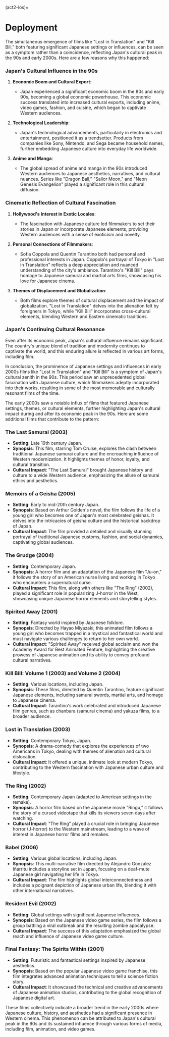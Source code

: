(act2-los)=
# Deployment

The simultaneous emergence of films like "Lost in Translation" and "Kill Bill," both featuring significant Japanese settings or influences, can be seen as a symptom rather than a coincidence, reflecting Japan's cultural peak in the 90s and early 2000s. Here are a few reasons why this happened:

### Japan's Cultural Influence in the 90s
1. **Economic Boom and Cultural Export**:
   - Japan experienced a significant economic boom in the 80s and early 90s, becoming a global economic powerhouse. This economic success translated into increased cultural exports, including anime, video games, fashion, and cuisine, which began to captivate Western audiences.

2. **Technological Leadership**:
   - Japan's technological advancements, particularly in electronics and entertainment, positioned it as a trendsetter. Products from companies like Sony, Nintendo, and Sega became household names, further embedding Japanese culture into everyday life worldwide.

3. **Anime and Manga**:
   - The global spread of anime and manga in the 90s introduced Western audiences to Japanese aesthetics, narratives, and cultural nuances. Series like "Dragon Ball," "Sailor Moon," and "Neon Genesis Evangelion" played a significant role in this cultural diffusion.

### Cinematic Reflection of Cultural Fascination
1. **Hollywood's Interest in Exotic Locales**:
   - The fascination with Japanese culture led filmmakers to set their stories in Japan or incorporate Japanese elements, providing Western audiences with a sense of exoticism and novelty.

2. **Personal Connections of Filmmakers**:
   - Sofia Coppola and Quentin Tarantino both had personal and professional interests in Japan. Coppola's portrayal of Tokyo in "Lost in Translation" reflects a deep appreciation and nuanced understanding of the city's ambiance. Tarantino's "Kill Bill" pays homage to Japanese samurai and martial arts films, showcasing his love for Japanese cinema.

3. **Themes of Displacement and Globalization**:
   - Both films explore themes of cultural displacement and the impact of globalization. "Lost in Translation" delves into the alienation felt by foreigners in Tokyo, while "Kill Bill" incorporates cross-cultural elements, blending Western and Eastern cinematic traditions.

### Japan's Continuing Cultural Resonance
Even after its economic peak, Japan's cultural influence remains significant. The country's unique blend of tradition and modernity continues to captivate the world, and this enduring allure is reflected in various art forms, including film.

In conclusion, the prominence of Japanese settings and influences in early 2000s films like "Lost in Translation" and "Kill Bill" is a symptom of Japan's cultural zenith in the 90s. This period saw an unprecedented global fascination with Japanese culture, which filmmakers adeptly incorporated into their works, resulting in some of the most memorable and culturally resonant films of the time.

The early 2000s saw a notable influx of films that featured Japanese settings, themes, or cultural elements, further highlighting Japan's cultural impact during and after its economic peak in the 90s. Here are some additional films that contribute to the pattern:

### The Last Samurai (2003)
- **Setting**: Late 19th century Japan.
- **Synopsis**: This film, starring Tom Cruise, explores the clash between traditional Japanese samurai culture and the encroaching influence of Western modernization. It highlights themes of honor, loyalty, and cultural transition.
- **Cultural Impact**: "The Last Samurai" brought Japanese history and culture to a wide Western audience, emphasizing the allure of samurai ethics and aesthetics.

### Memoirs of a Geisha (2005)
- **Setting**: Early to mid-20th century Japan.
- **Synopsis**: Based on Arthur Golden's novel, the film follows the life of a young girl who becomes one of Japan's most celebrated geishas. It delves into the intricacies of geisha culture and the historical backdrop of Japan.
- **Cultural Impact**: The film provided a detailed and visually stunning portrayal of traditional Japanese customs, fashion, and social dynamics, captivating global audiences.

### The Grudge (2004)
- **Setting**: Contemporary Japan.
- **Synopsis**: A horror film and an adaptation of the Japanese film "Ju-on," it follows the story of an American nurse living and working in Tokyo who encounters a supernatural curse.
- **Cultural Impact**: This film, along with others like "The Ring" (2002), played a significant role in popularizing J-horror in the West, showcasing unique Japanese horror elements and storytelling styles.

### Spirited Away (2001)
- **Setting**: Fantasy world inspired by Japanese folklore.
- **Synopsis**: Directed by Hayao Miyazaki, this animated film follows a young girl who becomes trapped in a mystical and fantastical world and must navigate various challenges to return to her own world.
- **Cultural Impact**: "Spirited Away" received global acclaim and won the Academy Award for Best Animated Feature, highlighting the creative prowess of Japanese animation and its ability to convey profound cultural narratives.

### Kill Bill: Volume 1 (2003) and Volume 2 (2004)
- **Setting**: Various locations, including Japan.
- **Synopsis**: These films, directed by Quentin Tarantino, feature significant Japanese elements, including samurai swords, martial arts, and homage to Japanese cinema.
- **Cultural Impact**: Tarantino's work celebrated and introduced Japanese film genres, such as chanbara (samurai cinema) and yakuza films, to a broader audience.

### Lost in Translation (2003)
- **Setting**: Contemporary Tokyo, Japan.
- **Synopsis**: A drama-comedy that explores the experiences of two Americans in Tokyo, dealing with themes of alienation and cultural dislocation.
- **Cultural Impact**: It offered a unique, intimate look at modern Tokyo, contributing to the Western fascination with Japanese urban culture and lifestyle.

### The Ring (2002)
- **Setting**: Contemporary Japan (adapted to American settings in the remake).
- **Synopsis**: A horror film based on the Japanese movie "Ringu," it follows the story of a cursed videotape that kills its viewers seven days after watching.
- **Cultural Impact**: "The Ring" played a crucial role in bringing Japanese horror (J-horror) to the Western mainstream, leading to a wave of interest in Japanese horror films and remakes.

### Babel (2006)
- **Setting**: Various global locations, including Japan.
- **Synopsis**: This multi-narrative film directed by Alejandro González Iñárritu includes a storyline set in Japan, focusing on a deaf-mute Japanese girl navigating her life in Tokyo.
- **Cultural Impact**: The film highlights global interconnectedness and includes a poignant depiction of Japanese urban life, blending it with other international narratives.

### Resident Evil (2002)
- **Setting**: Global settings with significant Japanese influences.
- **Synopsis**: Based on the Japanese video game series, the film follows a group battling a viral outbreak and the resulting zombie apocalypse.
- **Cultural Impact**: The success of this adaptation emphasized the global reach and influence of Japanese video game culture.

### Final Fantasy: The Spirits Within (2001)
- **Setting**: Futuristic and fantastical settings inspired by Japanese aesthetics.
- **Synopsis**: Based on the popular Japanese video game franchise, this film integrates advanced animation techniques to tell a science fiction story.
- **Cultural Impact**: It showcased the technical and creative advancements of Japanese animation studios, contributing to the global recognition of Japanese digital art.

These films collectively indicate a broader trend in the early 2000s where Japanese culture, history, and aesthetics had a significant presence in Western cinema. This phenomenon can be attributed to Japan's cultural peak in the 90s and its sustained influence through various forms of media, including film, animation, and video games.